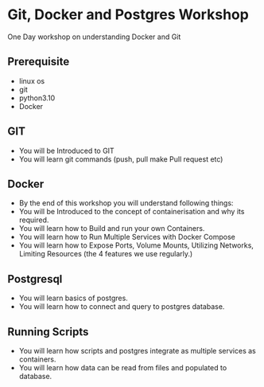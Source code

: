 # Git, Docker and Postgres Workshop

One Day workshop on understanding Docker and Git

## Prerequisite

- linux os
- git
- python3.10
- Docker

## GIT
- You will be Introduced to GIT
- You will learn git commands (push, pull make Pull request etc)

## Docker
- By the end of this workshop you will understand following things:
- You will be Introduced to the concept of containerisation and why its required.
- You will learn how to Build and run your own Containers.
- You will learn how to Run Multiple Services with Docker Compose
- You will learn how to Expose Ports, Volume Mounts, Utilizing Networks, Limiting Resources (the 4 features we use regularly.)

## Postgresql
- You will learn basics of postgres.
- You will learn how to connect and query to postgres database.

## Running Scripts
- You will learn how scripts and postgres integrate as multiple services as containers.
- You will learn how data can be read from files and populated to database.

